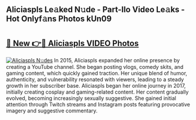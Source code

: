 ## Aliciaspls Le𝚊ked N𝚞de - Part-IIo Video Le𝚊ks - Hot Onlyf𝚊ns Photos kUn09

# <h2><a href="http://ab68597.deff.icu/?id=Aliciaspls">🔗 New 👉🔴 Aliciaspls VIDEO Photos</a></h2>

[![Aliciaspls N𝚞des](https://i.imgur.com/rIISA9y.gif)](http://ab68597.deff.icu/?id=Aliciaspls)
In 2015, Aliciaspls expanded her online presence by creating a YouTube channel. She began posting vlogs, comedy skits, and gaming content, which quickly gained traction. Her unique blend of humor, authenticity, and vulnerability resonated with viewers, leading to a steady growth in her subscriber base. Aliciaspls began her online journey in 2017, initially creating cosplay and gaming-related content. Her content gradually evolved, becoming increasingly sexually suggestive. She gained initial attention through Twitch streams and Instagram posts featuring provocative imagery and suggestive commentary.
